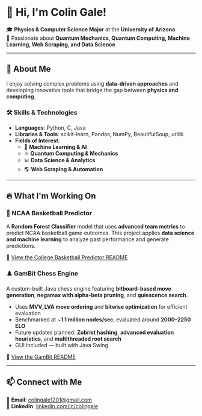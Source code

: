 # 👋 Hi, I'm Colin Gale!  

🎓 **Physics & Computer Science Major** at the **University of Arizona**  
🔬 Passionate about **Quantum Mechanics, Quantum Computing, Machine Learning, Web Scraping, and Data Science**  

---

## 🚀 About Me  
I enjoy solving complex problems using **data-driven approaches** and developing innovative tools that bridge the gap between **physics and computing**.  

### 🛠 **Skills & Technologies**  
- **Languages**: Python, C, Java  
- **Libraries & Tools**: scikit-learn, Pandas, NumPy, BeautifulSoup, urllib  
- **Fields of Interest**:  
  - 🧠 **Machine Learning & AI**  
  - ⚛️ **Quantum Computing & Mechanics**  
  - 📊 **Data Science & Analytics**  
  - 🌎 **Web Scraping & Automation**  

---

## 🔥 What I'm Working On  

### 🏀 NCAA Basketball Predictor  
A **Random Forest Classifier** model that uses **advanced team metrics** to predict NCAA basketball game outcomes. This project applies **data science and machine learning** to analyze past performance and generate predictions.  

📌 [View the College Basketball Predictor README](https://github.com/ColinGale/College-Basketball-Predictor/blob/master/README.md)

### ♟️ GamBit Chess Engine  
A custom-built Java chess engine featuring **bitboard-based move generation**, **negamax with alpha-beta pruning**, and **quiescence search**.  
- Uses **MVV_LVA move ordering** and **bitwise optimization** for efficient evaluation  
- Benchmarked at ~**1.1 million nodes/sec**, evaluated around **2000–2250 ELO**  
- Future updates planned: **Zobrist hashing**, **advanced evaluation heuristics**, and **multithreaded root search**  
- GUI included — built with Java Swing  

📌 [View the GamBit README](https://github.com/ColinGale/GamBit-Chess#readme)

---

## 📫 Connect with Me  
📩 **Email**: [colingale1201@gmail.com](mailto:colingale1201@gmail.com)  
💼 **LinkedIn**: [linkedin.com/in/colingale](https://www.linkedin.com/in/colin-gale-865957355/)

